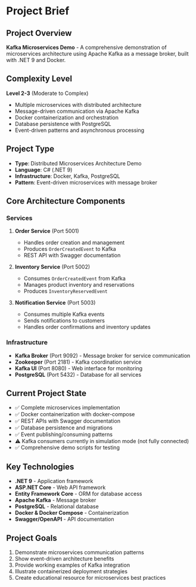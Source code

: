 # Project Brief

## Project Overview
**Kafka Microservices Demo** - A comprehensive demonstration of microservices architecture using Apache Kafka as a message broker, built with .NET 9 and Docker.

## Complexity Level
**Level 2-3** (Moderate to Complex)
- Multiple microservices with distributed architecture
- Message-driven communication via Apache Kafka
- Docker containerization and orchestration
- Database persistence with PostgreSQL
- Event-driven patterns and asynchronous processing

## Project Type
- **Type**: Distributed Microservices Architecture Demo
- **Language**: C# (.NET 9)
- **Infrastructure**: Docker, Kafka, PostgreSQL
- **Pattern**: Event-driven microservices with message broker

## Core Architecture Components

### Services
1. **Order Service** (Port 5001)
   - Handles order creation and management
   - Produces `OrderCreatedEvent` to Kafka
   - REST API with Swagger documentation

2. **Inventory Service** (Port 5002) 
   - Consumes `OrderCreatedEvent` from Kafka
   - Manages product inventory and reservations
   - Produces `InventoryReservedEvent`

3. **Notification Service** (Port 5003)
   - Consumes multiple Kafka events
   - Sends notifications to customers
   - Handles order confirmations and inventory updates

### Infrastructure
- **Kafka Broker** (Port 9092) - Message broker for service communication
- **Zookeeper** (Port 2181) - Kafka coordination service  
- **Kafka UI** (Port 8080) - Web interface for monitoring
- **PostgreSQL** (Port 5432) - Database for all services

## Current Project State
- ✅ Complete microservices implementation
- ✅ Docker containerization with docker-compose
- ✅ REST APIs with Swagger documentation
- ✅ Database persistence and migrations
- ✅ Event publishing/consuming patterns
- ⚠️ Kafka consumers currently in simulation mode (not fully connected)
- ✅ Comprehensive demo scripts for testing

## Key Technologies
- **.NET 9** - Application framework
- **ASP.NET Core** - Web API framework
- **Entity Framework Core** - ORM for database access
- **Apache Kafka** - Message broker
- **PostgreSQL** - Relational database
- **Docker & Docker Compose** - Containerization
- **Swagger/OpenAPI** - API documentation

## Project Goals
1. Demonstrate microservices communication patterns
2. Show event-driven architecture benefits
3. Provide working examples of Kafka integration
4. Illustrate containerized deployment strategies
5. Create educational resource for microservices best practices
